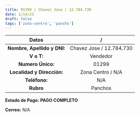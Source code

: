 ```yaml
---
title: 01299 | Chavez Jose | 12.784.730
date: 1/14/23
draft: false
tags: ['zona-centro', 'pancho']
---
```


|          **Datos**          |             /            |
|:---------------------------:|:------------------------:|
| **Nombre, Apellido y DNI:** | Chavez Jose / 12.784.730 |
|          **V o T:**         |         Vendedor         |
|      **Numero Único:**      |           01299          |
|  **Localidad y Dirección:** |     Zona Centro / N/A    |
|        **Teléfono:**        |            N/A           |
|          **Rubro**          |          Panchos         |

**Estado de Pago:** **PAGO COMPLETO**

**Correo:** N/A
